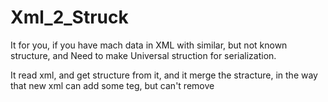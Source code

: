 # Xml_2_Struck
It for you, if you have mach data in XML with similar, but not known structure, and Need to make Universal struction for serialization.

It read xml, and get structure from it, and it merge the stracture, in the way that new xml can add some teg, but can't remove
